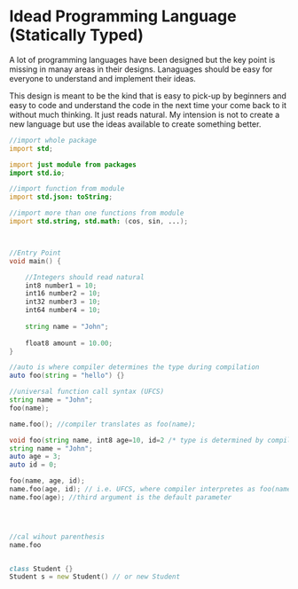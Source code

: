 # Idead Programming Language (Statically Typed)
A lot of programming languages have been designed but the key point is missing in manay areas in their designs. 
Lanaguages should be easy for everyone to understand and implement their ideas.

This design is meant to be the kind that is easy to pick-up by beginners and easy to 
code and understand the code in the next time your come back to it without much thinking. 
It just reads  natural. My intension is not to create a new language but use the 
ideas available to create something better.

```d
//import whole package
import std;

import just module from packages
import std.io;

//import function from module 
import std.json: toString;

//import more than one functions from module 
import std.string, std.math: (cos, sin, ...);



//Entry Point
void main() {

    //Integers should read natural
    int8 number1 = 10;
    int16 number2 = 10;
    int32 number3 = 10;
    int64 number4 = 10;
    
    string name = "John";
    
    float8 amount = 10.00;
}

//auto is where compiler determines the type during compilation
auto foo(string = "hello") {}

//universal function call syntax (UFCS)
string name = "John";
foo(name);

name.foo(); //compiler translates as foo(name);

void foo(string name, int8 age=10, id=2 /* type is determined by compiler */) {}
string name = "John";
auto age = 3;
auto id = 0;

foo(name, age, id);
name.foo(age, id); // i.e. UFCS, where compiler interpretes as foo(name, age, id);
name.foo(age); //third argument is the default parameter




//cal wihout parenthesis
name.foo 


class Student {}
Student s = new Student() // or new Student




```
